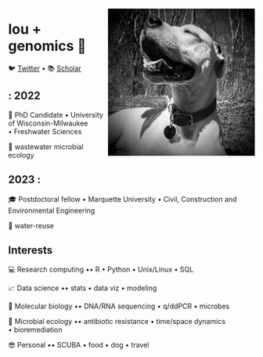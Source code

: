 <a href="url"><img src="https://github.com/loulanomics/loulanomics/blob/main/image.jpeg" align="right" height="300" width="300" ></a>

# lou + genomics :dna:

:bird: [Twitter](https://twitter.com/loulanomics) • 📚 [Scholar](https://scholar.google.com/citations?user=QBfrT40AAAAJ&hl=en&oi=ao)   
 
 
 
 
## : 2022
:calendar: PhD Candidate • University of Wisconsin-Milwaukee • Freshwater Sciences 

:toilet: wastewater microbial ecology 


## 2023 :

:mortar_board: Postdoctoral fellow • Marquette University • Civil, Construction and Environmental Engineering

🚰 water-reuse


## Interests

:computer: Research computing •• R • Python • Unix/Linux • SQL

:chart_with_upwards_trend: Data science •• stats • data viz • modeling

:microscope: Molecular biology •• DNA/RNA sequencing • q/ddPCR • microbes

:petri_dish: Microbial ecology •• antibiotic resistance • time/space dynamics • bioremediation

:sunglasses: Personal •• SCUBA • food • dog • travel

